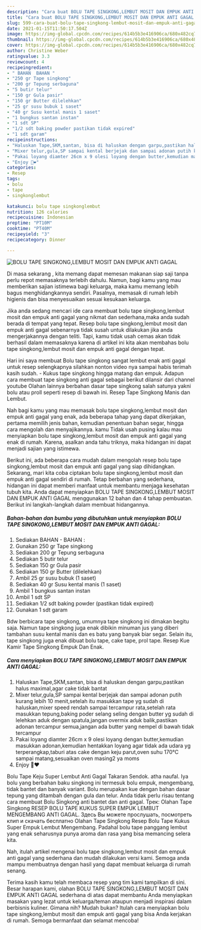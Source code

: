 ```yaml
---
description: "Cara buat BOLU TAPE SINGKONG,LEMBUT MOSIT DAN EMPUK ANTI GAGAL yang enak dan Mudah Dibuat"
title: "Cara buat BOLU TAPE SINGKONG,LEMBUT MOSIT DAN EMPUK ANTI GAGAL yang enak dan Mudah Dibuat"
slug: 599-cara-buat-bolu-tape-singkong-lembut-mosit-dan-empuk-anti-gagal-yang-enak-dan-mudah-dibuat
date: 2021-01-15T11:50:17.504Z
image: https://img-global.cpcdn.com/recipes/614b5b3e416906ca/680x482cq70/bolu-tape-singkonglembut-mosit-dan-empuk-anti-gagal-foto-resep-utama.jpg
thumbnail: https://img-global.cpcdn.com/recipes/614b5b3e416906ca/680x482cq70/bolu-tape-singkonglembut-mosit-dan-empuk-anti-gagal-foto-resep-utama.jpg
cover: https://img-global.cpcdn.com/recipes/614b5b3e416906ca/680x482cq70/bolu-tape-singkonglembut-mosit-dan-empuk-anti-gagal-foto-resep-utama.jpg
author: Christine Weber
ratingvalue: 3.3
reviewcount: 4
recipeingredient:
- " BAHAN  BAHAN "
- "250 gr Tape singkong"
- "200 gr Tepung serbaguna"
- "5 butir telur"
- "150 gr Gula pasir"
- "150 gr Butter dilelehkan"
- "25 gr susu bubuk 1 saset"
- "40 gr Susu kental manis 1 saset"
- "1 bungkus santan instan"
- "1 sdt SP"
- "1/2 sdt baking powder pastikan tidak expired"
- "1 sdt garam"
recipeinstructions:
- "Haluskan Tape,SKM,santan, bisa di haluskan dengan garpu,pastikan halus maximal,agar cake tidak bantat"
- "Mixer telur,gula,SP sampai kental berjejak dan sampai adonan putih kurang lebih 10 menit,setelah itu masukkan tape yg sudah di haluskan,mixer speed rendah sampai tercampur rata,setelah rata masukkan tepung,baking poder selang seling dengan butter yg sudah di lelehkan aduk dengan spatula,jangan overmix aduk balik,pastikan adonan tercampur semua,jangan ada butter yang nempel di bawah tidak tercampur"
- "Pakai loyang diamter 26cm x 9 olesi loyang dengan butter,kemudian masukkan adonan,kemudian hentakkan loyang agar tidak ada udara yg terperangkap,taburi atas cake dengan keju parut,oven suhu 170°C sampai matang,sesuaikan oven masing2 ya moms"
- "Enjoy 🥰❤"
categories:
- Resep
tags:
- bolu
- tape
- singkonglembut

katakunci: bolu tape singkonglembut 
nutrition: 126 calories
recipecuisine: Indonesian
preptime: "PT10M"
cooktime: "PT40M"
recipeyield: "3"
recipecategory: Dinner

---
```



![BOLU TAPE SINGKONG,LEMBUT MOSIT DAN EMPUK ANTI GAGAL](https://img-global.cpcdn.com/recipes/614b5b3e416906ca/680x482cq70/bolu-tape-singkonglembut-mosit-dan-empuk-anti-gagal-foto-resep-utama.jpg)

Di masa  sekarang , kita memang dapat memesan makanan siap saji tanpa perlu repot memasaknya terlebih dahulu. Namun, bagi kamu yang mau memberikan sajian istimewa bagi keluarga, maka kamu memang lebih bagus menghidangkannya sendiri. Pasalnya, memasak di rumah lebih higienis dan bisa menyesuaikan sesuai kesukaan keluarga.

Jika anda sedang mencari ide cara membuat bolu tape singkong,lembut mosit dan empuk anti gagal yang nikmat dan sederhana,maka anda sudah berada di tempat yang tepat. Resep bolu tape singkong,lembut mosit dan empuk anti gagal  sebenarnya tidak susah untuk dilakukan jika anda mengerjakannya dengan teliti. Tapi, kamu tidak usah cemas akan tidak berhasil dalam memasaknya 
karena di artikel ini kita akan membahas bolu tape singkong,lembut mosit dan empuk anti gagal dengan tepat.  

Hari ini saya membuat Bolu tape singkong sangat lembut enak anti gagal untuk resep selengkapnya silahkan nonton video nya sampai habis terimah kasih sudah. - Kukus tape singkong hingga matang dan empuk. Adapun cara membuat tape singkong anti gagal sebagai berikut dilansir dari channel youtube Olahan lainnya berbahan dasar tape singkong salah satunya yakni bolu atau proll seperti resep di bawah ini. Resep Tape Singkong Manis dan Lembut.

Nah bagi kamu yang mau memasak bolu tape singkong,lembut mosit dan empuk anti gagal yang enak, ada beberapa tahap yang dapat dikerjakan, pertama memilih jenis bahan, kemudian penentuan bahan segar, hingga cara mengolah dan menyajikannya. kamu Tidak usah pusing kalau mau menyiapkan bolu tape singkong,lembut mosit dan empuk anti gagal yang enak di rumah. Karena, asalkan anda  tahu triknya, maka hidangan ini dapat menjadi sajian yang istimewa.

Berikut ini, ada beberapa cara mudah dalam mengolah resep bolu tape singkong,lembut mosit dan empuk anti gagal yang siap dihidangkan. Sekarang, mari kita coba ciptakan bolu tape singkong,lembut mosit dan empuk anti gagal sendiri di rumah. Tetap berbahan yang sederhana, hidangan ini dapat memberi manfaat untuk membantu menjaga kesehatan tubuh kita. Anda dapat menyiapkan BOLU TAPE SINGKONG,LEMBUT MOSIT DAN EMPUK ANTI GAGAL menggunakan 12 bahan dan 4 tahap pembuatan. Berikut ini langkah-langkah dalam membuat hidangannya.

<!--inarticleads1-->

##### Bahan-bahan dan bumbu yang dibutuhkan untuk menyiapkan BOLU TAPE SINGKONG,LEMBUT MOSIT DAN EMPUK ANTI GAGAL:

1. Sediakan  BAHAN - BAHAN :
1. Gunakan 250 gr Tape singkong
1. Sediakan 200 gr Tepung serbaguna
1. Sediakan 5 butir telur
1. Sediakan 150 gr Gula pasir
1. Sediakan 150 gr Butter (dilelehkan)
1. Ambil 25 gr susu bubuk (1 saset)
1. Sediakan 40 gr Susu kental manis (1 saset)
1. Ambil 1 bungkus santan instan
1. Ambil 1 sdt SP
1. Sediakan 1/2 sdt baking powder (pastikan tidak expired)
1. Gunakan 1 sdt garam


Bdw berbicara tape singkong, umumnya tape singkong ini dimakan begitu saja. Namun tape singkong juga enak dibikin minuman jus yang diberi tambahan susu kental manis dan es batu yang banyak biar segar. Selain itu, tape singkong juga enak dibuat bolu tape, cake tape, prol tape. Resep Kue Kamir Tape Singkong Empuk Dan Enak. 

<!--inarticleads2-->

##### Cara menyiapkan BOLU TAPE SINGKONG,LEMBUT MOSIT DAN EMPUK ANTI GAGAL:

1. Haluskan Tape,SKM,santan, bisa di haluskan dengan garpu,pastikan halus maximal,agar cake tidak bantat
1. Mixer telur,gula,SP sampai kental berjejak dan sampai adonan putih kurang lebih 10 menit,setelah itu masukkan tape yg sudah di haluskan,mixer speed rendah sampai tercampur rata,setelah rata masukkan tepung,baking poder selang seling dengan butter yg sudah di lelehkan aduk dengan spatula,jangan overmix aduk balik,pastikan adonan tercampur semua,jangan ada butter yang nempel di bawah tidak tercampur
1. Pakai loyang diamter 26cm x 9 olesi loyang dengan butter,kemudian masukkan adonan,kemudian hentakkan loyang agar tidak ada udara yg terperangkap,taburi atas cake dengan keju parut,oven suhu 170°C sampai matang,sesuaikan oven masing2 ya moms
1. Enjoy 🥰❤


Bolu Tape Keju Super Lembut Anti Gagal Takaran Sendok. atha naufal. Iya bolu yang berbahan baku singkong ini termesuk bolu empuk, mengembang, tidak bantet dan banyak variant. Bolu merupakan kue dengan bahan dasar tepung yang ditambah dengan gula dan telur. Anda tidak perlu risau tentang cara membuat Bolu Singkong anti bantet dan anti gagal. Трек: Olahan Tape Singkong RESEP BOLU TAPE KUKUS SUPER EMPUK LEMBUT MENGEMBANG ANTI GAGAL. Здесь Вы можете прослушать, посмотреть клип и скачать бесплатно Olahan Tape Singkong Resep Bolu Tape Kukus Super Empuk Lembut Mengembang. Padahal bolu tape panggang lembut yang enak seharusnya punya aroma dan rasa yang bisa memancing selera kita. 

Nah, itulah artikel mengenai  bolu tape singkong,lembut mosit dan empuk anti gagal  yang sederhana dan mudah dilakukan versi kami. Semoga anda mampu membuatnya dengan hasil yang dapat membuat keluarga di rumah senang. 

Terima kasih kamu telah membaca resep yang tim kami tampilkan di sini. Besar harapan kami, olahan  BOLU TAPE SINGKONG,LEMBUT MOSIT DAN EMPUK ANTI GAGAL sederhana di atas dapat membantu Anda menyiapkan masakan yang lezat untuk keluarga/teman ataupun menjadi inspirasi dalam berbisnis kuliner. Gimana nih? Mudah bukan? Itulah cara menyiapkan bolu tape singkong,lembut mosit dan empuk anti gagal yang bisa Anda kerjakan di rumah. Semoga bermanfaat dan selamat mencoba!

